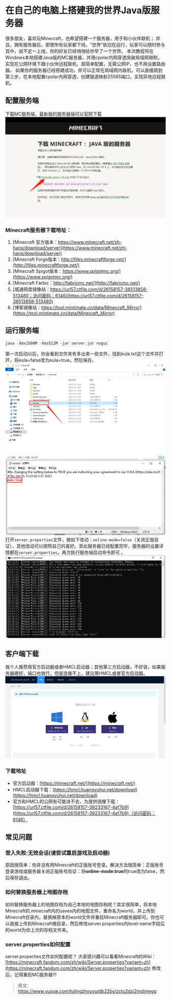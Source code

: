# 在自己的电脑上搭建我的世界Java版服务器

很多朋友，喜欢玩Minecraft，也希望搭建一个服务器，用于和小伙伴联机；
并且，拥有服务器后，即使所有玩家都下线，“世界”依旧在运行，玩家可以随时参与其中，说不定一上线，你的好友已经悄悄给你早了一个世界。
本次教程将在Windows本地搭建Java版的MC服务器，并用cpolar内网穿透突破局域网限制，实现在公网环境下跟小伙伴远程联机，超简单配置，无需公网IP，也不用设置路由器。
如果你的服务器已经搭建成功，并可以正常在局域网内联机，可以直接跳到第三步，在本地配置cpolar内网穿透，创建隧道映射25565端口，实现异地远程联机。

## 配置服务端
下载MC服务端，最新版的服务器端可以官网下载
![image.png](./img/UNP_GEtZ8RtgDS1W/1696592234024-cbdf7dd0-12ce-452a-8ad9-0cde999c5e34-327492.png)

### Minecraft服务器下载地址：

1. [Minecraft 官方版本：https://www.minecraft.net/zh-hans/download/server](https://www.minecraft.net/zh-hans/download/server)
2. [Minecraft Forge版本：http://files.minecraftforge.net/](http://files.minecraftforge.net/)
3. [Minecraft Spigot版本：https://www.spigotmc.org/](https://www.spigotmc.org/)
4. [Minecraft Farbic：http://fabricmc.net/](http://fabricmc.net/)
5. [城通网盘镜像站：https://url57.ctfile.com/d/26158157-38513858-513480；访问密码：6146](https://url57.ctfile.com/d/26158157-38513858-513480)
6. [博客镜像站：https://tool.mintimate.cn/data/Minecraft_Mirror](https://tool.mintimate.cn/data/Minecraft_Mirror)


## 运行服务端
```java
java -Xmx1500M -Xms512M -jar server.jar nogui
```
第一次启动以后，你会看到文件夹有多出来一些文件，找到eula.txt这个文件并打开，将eula=false改为eula=true，然后保存。
![image.png](./img/UNP_GEtZ8RtgDS1W/1696592480341-3fe4861f-7560-4da1-b334-07ea58c54f58-878092.png)
![image.png](./img/UNP_GEtZ8RtgDS1W/1696592511324-8afac221-5258-4fe6-b12b-fd532ce7d926-019368.png)
打开`server.properties`文件，做如下改动：`online-mode=false`（关闭正版验证），其他改动可以按照自己的喜好。至此服务器已经配置完毕，服务器的设置详情都在`server.properties`。再次执行服务端启动命令即可 。
![image.png](./img/UNP_GEtZ8RtgDS1W/1696592621733-ec01f350-81b5-4323-a5a6-ca2221f5082c-781242.png)

## 客户端下载
我个人推荐用官方启动器或者HMCL启动器；其他第三方启动器，不好说，如果服务器建好，端口也放行，但是连接不上，建议用HMCL或者官方启动器。
![image.png](./img/UNP_GEtZ8RtgDS1W/1696592662044-4cab116e-2411-49c7-ac22-f6821658ce92-786067.png)

### 下载地址

- 官方启动器：[https://minecraft.net/](https://minecraft.net/)
- HMCL启动器下载：[https://hmcl.huangyuhui.net/download](https://hmcl.huangyuhui.net/download)
- 官方和HMCL的公网有可能进不去，为提供镜像下载：[https://url57.ctfile.com/d/26158157-39233167-4af7b9](https://url57.ctfile.com/d/26158157-39233167-4af7b9)（访问密码：6146）

## 常见问题

### 登入失败:无效会话(请尝试重启游戏及启动器)
原因很简单：你并没有用Minecraft的正版账号登录。解决方法很简单：正版账号登录游戏或服务器关闭正版账号验证：将**online-mode:true**的true改为false，然后保存退出。

### 如何替换服务器上地图存档
如何替换服务器上的地图存档为自己本地的地图存档呢？其实很简单，将本地Minecraft的.minecraft内的saves内的地图文件，重命名为world，并上传到Minecraft目录内，替换掉原本的world文件并重启Minecraft服务器即可。你也可以直接上传到Minecraft根目录，然后修改server.properties内level-name字段后的world为你上次的存档文件夹。

### server.properties如何配置
server.properties文件如何配置呢？
大家感兴趣可以看看Minecraft的Wiki：[https://minecraft.fandom.com/zh/wiki/Server.properties?variant=zh](https://minecraft.fandom.com/zh/wiki/Server.properties?variant=zh)
修改后，记得重启MC服务器!!!



> 原文: <https://www.yuque.com/tulingzhouyu/db22bv/zctu2dzi2mdimegg>